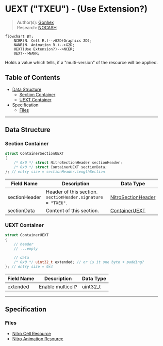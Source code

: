 # UEXT ("TXEU") - (Use Extension?)
> Author(s): [Gonhex](https://github.com/Gonhex) <br />
> Research: [NOCASH](https://problemkaputt.de)

```mermaid
flowchart BT;
    NCER(N. Cell R.)-->G2D(Graphics 2D);
    NANR(N. Animation R.)-->G2D;
    UEXT(Use Extension?)-->NCER;
    UEXT-->NANR;
```
Holds a value which tells, if a "multi-version" of the resource will be applied.

## Table of Contents
* [Data Structure](#data-structure)
  * [Section Container](#section-container)
  * [UEXT Container](#uext-container)
* [Specification](#specification)
  * [Files](#files)

---
## Data Structure

### Section Container
```c
struct ContainerSectionUEXT
{
    /* 0x0 */ struct NitroSectionHeader sectionHeader;
    /* 0x0 */ struct ContainerUEXT sectionData;
}; // entry size = sectionHeader.lengthSection
```
| Field Name     | Description                                                                             | Data Type    |
|----------------|-----------------------------------------------------------------------------------------|--------------|
| sectionHeader  | Header of this section. `sectionHeader.signature = "TXEU"`.   | [NitroSectionHeader](../nitro_overview.md#nitro-section-header) |
| sectionData    | Content of this section.                                                                | [ContainerUEXT](#uext-container) |

### UEXT Container
```c
struct ContainerUEXT
{
    // header
    // ...empty
    
    // data
    /* 0x0 */ uint32_t extended; // or is it one byte + padding?
}; // entry size = 0x4
```
| Field Name      | Description                                                                             | Data Type |
|-----------------|-----------------------------------------------------------------------------------------|-----------|
| extended        | Enable multicell?                                                                       | uint32_t  |

---
## Specification

### Files
* [Nitro Cell Resource](file_ncer.md)
* [Nitro Animation Resource](file_nanr.md)
